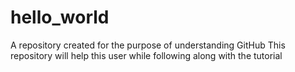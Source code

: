 # hello_world
A repository created for the purpose of understanding GitHub
This repository will help this user while following along with the tutorial
